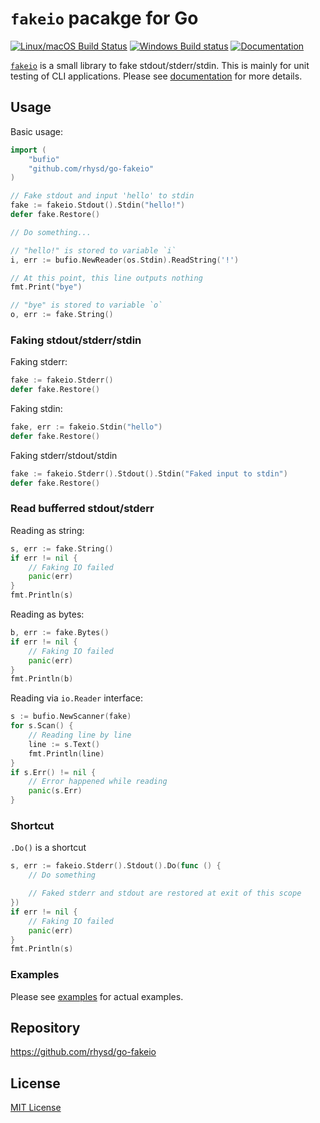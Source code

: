 `fakeio` pacakge for Go
=======================
[![Linux/macOS Build Status](https://travis-ci.org/rhysd/go-fakeio.svg?branch=master)](https://travis-ci.org/rhysd/go-fakeio)
[![Windows Build status](https://ci.appveyor.com/api/projects/status/5b9t6932m5dt2e23/branch/master?svg=true)](https://ci.appveyor.com/project/rhysd/go-fakeio/branch/master)
[![Documentation](https://godoc.org/github.com/rhysd/go-fakeio?status.svg)](http://godoc.org/github.com/rhysd/go-fakeio)

[`fakeio`](https://github.com/rhysd/go-fakeio) is a small library to fake stdout/stderr/stdin.
This is mainly for unit testing of CLI applications. Please see [documentation](https://godoc.org/github.com/rhysd/go-fakeio)
for more details.

## Usage

Basic usage:

```go
import (
    "bufio"
    "github.com/rhysd/go-fakeio"
)

// Fake stdout and input 'hello' to stdin
fake := fakeio.Stdout().Stdin("hello!")
defer fake.Restore()

// Do something...

// "hello!" is stored to variable `i`
i, err := bufio.NewReader(os.Stdin).ReadString('!')

// At this point, this line outputs nothing
fmt.Print("bye")

// "bye" is stored to variable `o`
o, err := fake.String()
```

### Faking stdout/stderr/stdin

Faking stderr:

```go
fake := fakeio.Stderr()
defer fake.Restore()
```

Faking stdin:

```go
fake, err := fakeio.Stdin("hello")
defer fake.Restore()
```

Faking stderr/stdout/stdin

```go
fake := fakeio.Stderr().Stdout().Stdin("Faked input to stdin")
defer fake.Restore()
```

### Read bufferred stdout/stderr

Reading as string:

```go
s, err := fake.String()
if err != nil {
    // Faking IO failed
    panic(err)
}
fmt.Println(s)
```

Reading as bytes:

```go
b, err := fake.Bytes()
if err != nil {
    // Faking IO failed
    panic(err)
}
fmt.Println(b)
```

Reading via `io.Reader` interface:

```go
s := bufio.NewScanner(fake)
for s.Scan() {
    // Reading line by line
    line := s.Text()
    fmt.Println(line)
}
if s.Err() != nil {
    // Error happened while reading
    panic(s.Err)
}
```

### Shortcut

`.Do()` is a shortcut

```go
s, err := fakeio.Stderr().Stdout().Do(func () {
    // Do something

    // Faked stderr and stdout are restored at exit of this scope
})
if err != nil {
    // Faking IO failed
    panic(err)
}
fmt.Println(s)
```

### Examples

Please see [examples](example/example_test.go) for actual examples.

## Repository

https://github.com/rhysd/go-fakeio

## License

[MIT License](LICENSE.txt)

